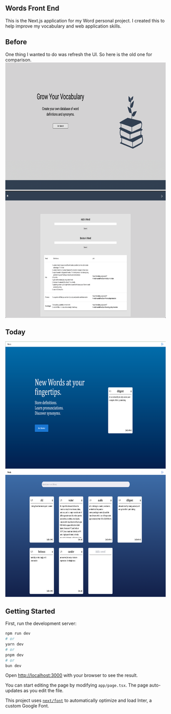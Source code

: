 ## Words Front End
This is the Next.js application for my Word personal project. I created this to help improve my vocabulary and web application skills.


## Before
One thing I wanted to do was refresh the UI. So here is the old one for comparison. 
</br>
<img src="images/Landing%20Page.png" width=800 height=400px/>
<img src="images/App%20Page.png" width=800 height=400px/>

## Today
<img src="images/Landing Page After.png" width=800 height=400px/>
<img src="images/App Page After.png" width=800/ height=400px>

## Getting Started

First, run the development server:

```bash
npm run dev
# or
yarn dev
# or
pnpm dev
# or
bun dev
```

Open [http://localhost:3000](http://localhost:3000) with your browser to see the result.

You can start editing the page by modifying `app/page.tsx`. The page auto-updates as you edit the file.

This project uses [`next/font`](https://nextjs.org/docs/basic-features/font-optimization) to automatically optimize and load Inter, a custom Google Font.